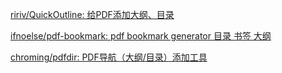 [ririv/QuickOutline: 给PDF添加大纲、目录](https://github.com/ririv/QuickOutline "好用，正在用")

[ifnoelse/pdf-bookmark: pdf bookmark generator 目录 书签 大纲](https://github.com/ifnoelse/pdf-bookmark "win环境下 bin/pdf-bookmark.bat 运行")

[chroming/pdfdir: PDF导航（大纲/目录）添加工具](https://github.com/chroming/pdfdir "高分辨屏幕使用貌似有点问题")





